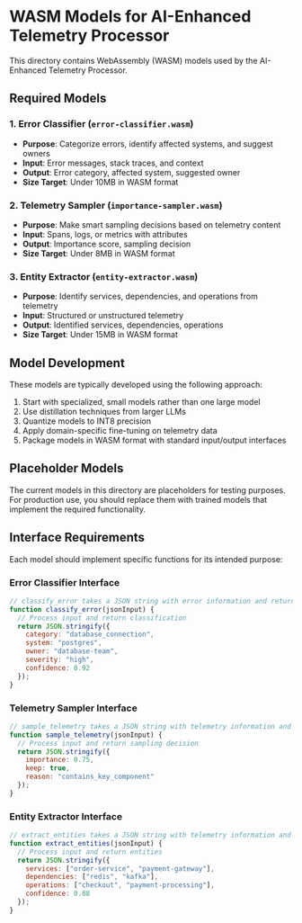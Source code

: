 # WASM Models for AI-Enhanced Telemetry Processor

This directory contains WebAssembly (WASM) models used by the AI-Enhanced Telemetry Processor.

## Required Models

### 1. Error Classifier (`error-classifier.wasm`)

- **Purpose**: Categorize errors, identify affected systems, and suggest owners
- **Input**: Error messages, stack traces, and context
- **Output**: Error category, affected system, suggested owner
- **Size Target**: Under 10MB in WASM format

### 2. Telemetry Sampler (`importance-sampler.wasm`)

- **Purpose**: Make smart sampling decisions based on telemetry content
- **Input**: Spans, logs, or metrics with attributes
- **Output**: Importance score, sampling decision
- **Size Target**: Under 8MB in WASM format

### 3. Entity Extractor (`entity-extractor.wasm`)

- **Purpose**: Identify services, dependencies, and operations from telemetry
- **Input**: Structured or unstructured telemetry
- **Output**: Identified services, dependencies, operations
- **Size Target**: Under 15MB in WASM format

## Model Development

These models are typically developed using the following approach:

1. Start with specialized, small models rather than one large model
2. Use distillation techniques from larger LLMs
3. Quantize models to INT8 precision
4. Apply domain-specific fine-tuning on telemetry data
5. Package models in WASM format with standard input/output interfaces

## Placeholder Models

The current models in this directory are placeholders for testing purposes. For production use, you should replace them with trained models that implement the required functionality.

## Interface Requirements

Each model should implement specific functions for its intended purpose:

### Error Classifier Interface

```javascript
// classify_error takes a JSON string with error information and returns a JSON string with error classification
function classify_error(jsonInput) {
  // Process input and return classification
  return JSON.stringify({
    category: "database_connection",
    system: "postgres",
    owner: "database-team",
    severity: "high",
    confidence: 0.92
  });
}
```

### Telemetry Sampler Interface

```javascript
// sample_telemetry takes a JSON string with telemetry information and returns a JSON string with sampling decision
function sample_telemetry(jsonInput) {
  // Process input and return sampling decision
  return JSON.stringify({
    importance: 0.75,
    keep: true,
    reason: "contains_key_component"
  });
}
```

### Entity Extractor Interface

```javascript
// extract_entities takes a JSON string with telemetry information and returns a JSON string with identified entities
function extract_entities(jsonInput) {
  // Process input and return entities
  return JSON.stringify({
    services: ["order-service", "payment-gateway"],
    dependencies: ["redis", "kafka"],
    operations: ["checkout", "payment-processing"],
    confidence: 0.88
  });
}
```